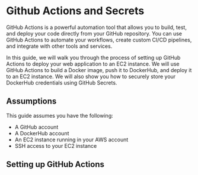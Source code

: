 # Github Actions and Secrets

GitHub Actions is a powerful automation tool that allows you to build, test, and deploy your code directly from your GitHub repository. You can use GitHub Actions to automate your workflows, create custom CI/CD pipelines, and integrate with other tools and services.

In this guide, we will walk you through the process of setting up GitHub Actions to deploy your web application to an EC2 instance. We will use GitHub Actions to build a Docker image, push it to DockerHub, and deploy it to an EC2 instance. We will also show you how to securely store your DockerHub credentials using GitHub Secrets.

## Assumptions

This guide assumes you have the following:

- A GitHub account
- A DockerHub account
- An EC2 instance running in your AWS account
- SSH access to your EC2 instance

## Setting up GitHub Actions



